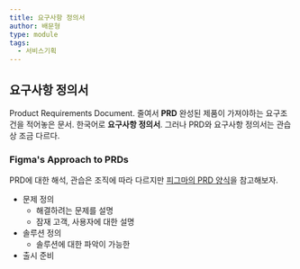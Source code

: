```yaml
---
title: 요구사항 정의서
author: 배문형
type: module
tags:
  - 서비스기획
---
```


## 요구사항 정의서

Product Requirements Document. 줄여서 **PRD** 완성된 제품이 가져야하는 요구조건을 적어놓은 문서. 한국어로 **요구사항 정의서**. 그러나 PRD와 요구사항 정의서는 관습상 조금 다르다.

### Figma's Approach to PRDs

PRD에 대한 해석, 관습은 조직에 따라 다르지만 [피그마의 PRD 양식](https://coda.io/@yuhki/figmas-approach-to-product-requirement-docs)을 참고해보자.

- 문제 정의
	- 해결하려는 문제를 설명
	- 잠재 고객, 사용자에 대한 설명
- 솔루션 정의
	- 솔루션에 대한 파악이 가능한 
- 출시 준비